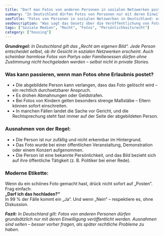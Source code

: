 ```yaml
---
title: "Darf man Fotos von anderen Personen in sozialen Netzwerken posten? Risiken und Gesetz in Deutschland"
summary: "In Deutschland dürfen Fotos von Personen nur mit deren Einwilligung veröffentlicht werden. Ausnahmen gelten für öffentliche Veranstaltungen oder zufällige Aufnahmen. Ohne Zustimmung drohen Löschung, Abmahnungen, Geldstrafen und sogar Gerichtsverfahren."
seoTitle: "Fotos von Personen in sozialen Netzwerken in Deutschland: erlaubt oder verboten?"
seoDescription: "Was sagt das Gesetz über die Veröffentlichung von Fotos anderer Personen in Deutschland? Wann braucht man eine Zustimmung, welche Ausnahmen gibt es und welche Folgen drohen?"
tags: ["Soziale Medien", "Recht", "Fotos", "Persönlichkeitsrecht"]
category: ["housing"]
---
```


_**Grundregel:** In Deutschland gilt das „Recht am eigenen Bild“. Jede Person entscheidet selbst, ob ihr Gesicht in sozialen Netzwerken erscheint. Auch scheinbar harmlose Fotos von Partys oder Familienessen dürfen ohne Zustimmung nicht hochgeladen werden – selbst nicht in private Stories._

### Was kann passieren, wenn man Fotos ohne Erlaubnis postet?
- • Die abgebildete Person kann verlangen, dass das Foto gelöscht wird – ein rechtlich durchsetzbarer Anspruch.  
- • Es drohen Abmahnungen oder Geldstrafen.  
- • Bei Fotos von Kindern gelten besonders strenge Maßstäbe – Eltern können sofort einschreiten.  
- • In manchen Fällen landet die Sache vor Gericht, und die Rechtsprechung steht fast immer auf der Seite der abgebildeten Person.  

### Ausnahmen von der Regel:
- • Die Person ist nur zufällig und nicht erkennbar im Hintergrund.  
- • Das Foto wurde bei einer öffentlichen Veranstaltung, Demonstration oder einem Konzert aufgenommen.  
- • Die Person ist eine bekannte Persönlichkeit, und das Bild bezieht sich auf ihre öffentliche Tätigkeit (z. B. Politiker bei einer Rede).  

### Moderne Etikette:
Wenn du ein schönes Foto gemacht hast, drück nicht sofort auf „Posten“. Frag einfach:  
**„Darf ich das hochladen?“**  
In 99 % der Fälle kommt ein „Ja“. Und wenn „Nein“ – respektiere es, ohne Diskussion.  

_**Fazit:** In Deutschland gilt: Fotos von anderen Personen dürfen grundsätzlich nur mit deren Einwilligung veröffentlicht werden. Ausnahmen sind selten – besser vorher fragen, als später rechtliche Probleme zu haben._

